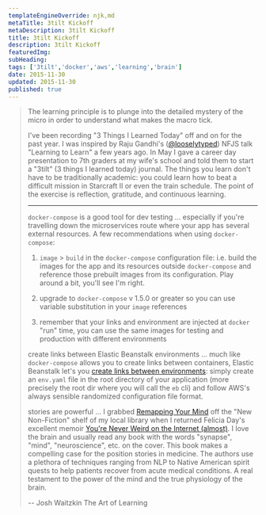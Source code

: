```yaml
---
templateEngineOverride: njk,md
metaTitle: 3tilt Kickoff
metaDescription: 3tilt Kickoff
title: 3tilt Kickoff
description: 3tilt Kickoff
featuredImg:
subHeading:
tags: ['3tilt','docker','aws','learning','brain']
date: 2015-11-30
updated: 2015-11-30
published: true
---
```


<div class="col-start-3 col-end-9">




> The learning principle is to plunge into the detailed mystery of the micro in order to understand what makes the macro tick.
>
> I've been recording "3 Things I Learned Today" off and on for the past year. I was inspired by Raju Gandhi's ([@looselytyped](https://twitter.com/looselytyped)) NFJS talk "Learning to Learn" a few years ago. In May I gave a career day presentation to 7th graders at my wife's school and told them to start a "3tilt" (3 things I learned today) journal. The things you learn don't have to be traditionally academic: you could learn how to beat a difficult mission in Starcraft II or even the train schedule. The point of the exercise is reflection, gratitude, and continuous learning.
>
> ---
>
> `docker-compose` is a good tool for dev testing
> ... especially if you're travelling down the microservices route where your app has several external resources. A few recommendations when using `docker-compose`:
>
> 1.  `image` > `build` in the `docker-compose` configuration file: i.e. build the images for the app and its resources outside `docker-compose` and reference those prebuilt images from its configuration. Play around a bit, you'll see I'm right.
>
> 2.  upgrade to `docker-compose` v 1.5.0 or greater so you can use variable substitution in your `image` references
>
> 3.  remember that your links and environment are injected at `docker` "run" time, you can use the same images for testing and production with different environments
>
> create links between Elastic Beanstalk environments
> ... much like `docker-compose` allows you to create links between containers, Elastic Beanstalk let's you [create links between environments](http://docs.aws.amazon.com/elasticbeanstalk/latest/dg/environment-cfg-links.html): simply create an `env.yaml` file in the root directory of your application (more precisely the root dir where you will call the `eb` cli) and follow AWS's always sensible randomized configuration file format.
>
> stories are powerful
> ... I grabbed [Remapping Your Mind](http://www.amazon.com/gp/product/159143209X?keywords=remapping%20your%20mind&qid=1448935799&ref_=sr_1_1&sr=8-1) off the "New Non-Fiction" shelf of my local library when I returned Felicia Day's excellent memoir [You're Never Weird on the Internet (almost)](http://www.amazon.com/gp/product/1476785651?keywords=felicia%20day&qid=1448935874&ref_=sr_1_1&sr=8-1). I love the brain and usually read any book with the words "synapse", "mind", "neuroscience", etc. on the cover. This book makes a compelling case for the position stories in medicine. The authors use a plethora of techniques ranging from NLP to Native American spirit quests to help patients recover from acute medical conditions. A real testament to the power of the mind and the true physiology of the brain.
>
> --  Josh Waitzkin The Art of Learning
